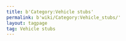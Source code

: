 ```yaml
---
title: b'Category:Vehicle stubs'
permalink: b'wiki/Category:Vehicle_stubs/'
layout: tagpage
tag: Vehicle stubs
---
```



